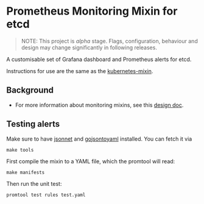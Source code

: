 # Prometheus Monitoring Mixin for etcd

> NOTE: This project is *alpha* stage. Flags, configuration, behaviour and design may change significantly in following releases.

A customisable set of Grafana dashboard and Prometheus alerts for etcd.

Instructions for use are the same as the [kubernetes-mixin](https://github.com/kubernetes-monitoring/kubernetes-mixin).

## Background

* For more information about monitoring mixins, see this [design doc](https://docs.google.com/document/d/1A9xvzwqnFVSOZ5fD3blKODXfsat5fg6ZhnKu9LK3lB4/edit#).

## Testing alerts

Make sure to have [jsonnet](https://jsonnet.org/) and [gojsontoyaml](https://github.com/brancz/gojsontoyaml) installed. You can fetch it via

```
make tools
```

First compile the mixin to a YAML file, which the promtool will read:
```
make manifests
```

Then run the unit test:
```
promtool test rules test.yaml
```
